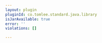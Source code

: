 ```yaml
---
layout: plugin
pluginId: co.tomlee.standard.java.library
isJarAvailable: true
error: ''
violations: []

---
```

